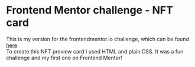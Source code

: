 # Frontend Mentor challenge - NFT card

<p>
 This is my version for the frontendmentor.io challenge, which can be found <a href="https://www.frontendmentor.io/challenges/nft-preview-card-component-SbdUL_w0U" target="_blank">here</a>.</br>
 To create this NFT preview card I used HTML and plain CSS. It was a fun challenge and my first one on Frontend Mentor!
<p>
 
